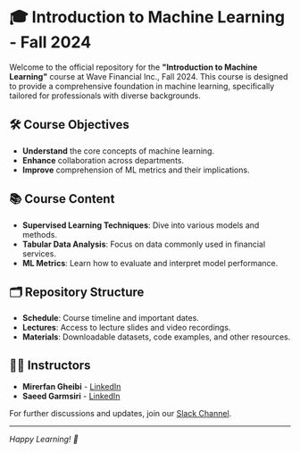 # 🎓 Introduction to Machine Learning - Fall 2024

Welcome to the official repository for the **"Introduction to Machine Learning"** course at Wave Financial Inc., Fall 2024. This course is designed to provide a comprehensive foundation in machine learning, specifically tailored for professionals with diverse backgrounds.

## 🛠️ Course Objectives
- **Understand** the core concepts of machine learning.
- **Enhance** collaboration across departments.
- **Improve** comprehension of ML metrics and their implications.

## 📚 Course Content
- **Supervised Learning Techniques**: Dive into various models and methods.
- **Tabular Data Analysis**: Focus on data commonly used in financial services.
- **ML Metrics**: Learn how to evaluate and interpret model performance.

## 🗂️ Repository Structure
- **Schedule**: Course timeline and important dates.
- **Lectures**: Access to lecture slides and video recordings.
- **Materials**: Downloadable datasets, code examples, and other resources.

## 🧑‍🏫 Instructors
- **Mirerfan Gheibi** - [LinkedIn](https://www.linkedin.com)
- **Saeed Garmsiri** - [LinkedIn](https://www.linkedin.com)

For further discussions and updates, join our [Slack Channel](https://wave.slack.com/archives/C07MBU66ZK2).

---

*Happy Learning! 🚀*
